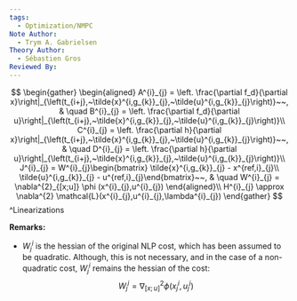 ```yaml
---
tags:
  - Optimization/NMPC
Note Author:
  - Trym A. Gabrielsen
Theory Author:
  - Sébastien Gros
Reviewed By:
---
```

$$
\begin{gather}
\begin{aligned}
A^{i}_{j} = \left. \frac{\partial f_d}{\partial x}\right|_{\left(t_{i+j},~\tilde{x}^{i,g_{k}}_{j},~\tilde{u}^{i,g_{k}}_{j}\right)}~~, & \quad B^{i}_{j} = \left. \frac{\partial f_d}{\partial u}\right|_{\left(t_{i+j},~\tilde{x}^{i,g_{k}}_{j},~\tilde{u}^{i,g_{k}}_{j}\right)}\\
C^{i}_{j} = \left. \frac{\partial h}{\partial x}\right|_{\left(t_{i+j},~\tilde{x}^{i,g_{k}}_{j},~\tilde{u}^{i,g_{k}}_{j}\right)}~~, & \quad D^{i}_{j} = \left. \frac{\partial h}{\partial u}\right|_{\left(t_{i+j},~\tilde{x}^{i,g_{k}}_{j},~\tilde{u}^{i,g_{k}}_{j}\right)}\\
J^{i}_{j} = W^{i}_{j}\begin{bmatrix} \tilde{x}^{i,g_{k}}_{j} - x^{ref,i}_{j}\\ \tilde{u}^{i,g_{k}}_{j} - u^{ref,i}_{j}\end{bmatrix}~~, & \quad W^{i}_{j} = \nabla^{2}_{[x;u]} \phi (x^{i}_{j},u^{i}_{j})
\end{aligned}\\
H^{i}_{j} \approx \nabla^{2} \mathcal{L}(x^{i}_{j},u^{i}_{j},\lambda^{i}_{j})
\end{gather}
$$
^Linearizations

**Remarks:**
- $W^{i}_{j}$ is the hessian of the original NLP cost, which has been assumed to be quadratic. Although, this is not necessary, and in the case of a non-quadratic cost, $W^{i}_{j}$ remains the hessian of the cost:
$$W^{i}_{j} = \nabla^{2}_{[x;u]} \phi (x^{i}_{j},u^{i}_{j})$$
